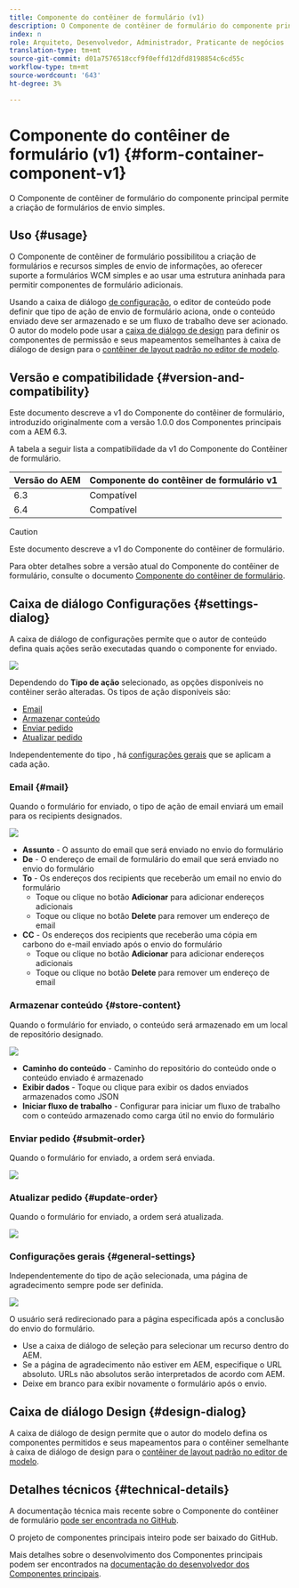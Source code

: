 ```yaml
---
title: Componente do contêiner de formulário (v1)
description: O Componente de contêiner de formulário do componente principal permite a criação de formulários de envio simples.
index: n
role: Arquiteto, Desenvolvedor, Administrador, Praticante de negócios
translation-type: tm+mt
source-git-commit: d01a7576518ccf9f0effd12dfd8198854c6cd55c
workflow-type: tm+mt
source-wordcount: '643'
ht-degree: 3%

---
```



# Componente do contêiner de formulário (v1) {#form-container-component-v1}

O Componente de contêiner de formulário do componente principal permite a criação de formulários de envio simples.

## Uso {#usage}

O Componente de contêiner de formulário possibilitou a criação de formulários e recursos simples de envio de informações, ao oferecer suporte a formulários WCM simples e ao usar uma estrutura aninhada para permitir componentes de formulário adicionais.

Usando a caixa de diálogo [de configuração](#settings-dialog), o editor de conteúdo pode definir que tipo de ação de envio de formulário aciona, onde o conteúdo enviado deve ser armazenado e se um fluxo de trabalho deve ser acionado. O autor do modelo pode usar a [caixa de diálogo de design](#design-dialog) para definir os componentes de permissão e seus mapeamentos semelhantes à caixa de diálogo de design para o [contêiner de layout padrão no editor de modelo](https://helpx.adobe.com/experience-manager/6-4/sites/authoring/using/templates.html).

## Versão e compatibilidade {#version-and-compatibility}

Este documento descreve a v1 do Componente do contêiner de formulário, introduzido originalmente com a versão 1.0.0 dos Componentes principais com a AEM 6.3.

A tabela a seguir lista a compatibilidade da v1 do Componente do Contêiner de formulário.

| Versão do AEM | Componente do contêiner de formulário v1 |
|--- |--- |
| 6.3 | Compatível |
| 6.4 | Compatível |

>[!CAUTION]
>
>Este documento descreve a v1 do Componente do contêiner de formulário.
>
>Para obter detalhes sobre a versão atual do Componente do contêiner de formulário, consulte o documento [Componente do contêiner de formulário](/help/components/forms/form-container.md).

## Caixa de diálogo Configurações {#settings-dialog}

A caixa de diálogo de configurações permite que o autor de conteúdo defina quais ações serão executadas quando o componente for enviado.

![](/help/assets/chlimage_1.png)

Dependendo do **Tipo de ação** selecionado, as opções disponíveis no contêiner serão alteradas. Os tipos de ação disponíveis são:

* [Email](#mail)
* [Armazenar conteúdo](#store-content)
* [Enviar pedido](#submit-order)
* [Atualizar pedido](#update-order)

Independentemente do tipo , há [configurações gerais](#general-settings) que se aplicam a cada ação.

### Email {#mail}

Quando o formulário for enviado, o tipo de ação de email enviará um email para os recipients designados.

![](/help/assets/chlimage_1-1.png)

* **Assunto**  - O assunto do email que será enviado no envio do formulário
* **De**  - O endereço de email de formulário do email que será enviado no envio do formulário
* **To**  - Os endereços dos recipients que receberão um email no envio do formulário
   * Toque ou clique no botão **Adicionar** para adicionar endereços adicionais
   * Toque ou clique no botão **Delete** para remover um endereço de email
* **CC**  - Os endereços dos recipients que receberão uma cópia em carbono do e-mail enviado após o envio do formulário
   * Toque ou clique no botão **Adicionar** para adicionar endereços adicionais
   * Toque ou clique no botão **Delete** para remover um endereço de email

### Armazenar conteúdo {#store-content}

Quando o formulário for enviado, o conteúdo será armazenado em um local de repositório designado.

![](/help/assets/chlimage_1-2.png)

* **Caminho do conteúdo**  - Caminho do repositório do conteúdo onde o conteúdo enviado é armazenado
* **Exibir dados**  - Toque ou clique para exibir os dados enviados armazenados como JSON
* **Iniciar fluxo de trabalho**  - Configurar para iniciar um fluxo de trabalho com o conteúdo armazenado como carga útil no envio do formulário

### Enviar pedido {#submit-order}

Quando o formulário for enviado, a ordem será enviada.

![](/help/assets/chlimage_1-3.png)

### Atualizar pedido {#update-order}

Quando o formulário for enviado, a ordem será atualizada.

![](/help/assets/chlimage_1-4.png)

### Configurações gerais {#general-settings}

Independentemente do tipo de ação selecionada, uma página de agradecimento sempre pode ser definida.

![](/help/assets/chlimage_1-5.png)

O usuário será redirecionado para a página especificada após a conclusão do envio do formulário.

* Use a caixa de diálogo de seleção para selecionar um recurso dentro do AEM.
* Se a página de agradecimento não estiver em AEM, especifique o URL absoluto. URLs não absolutos serão interpretados de acordo com AEM.
* Deixe em branco para exibir novamente o formulário após o envio.

## Caixa de diálogo Design {#design-dialog}

A caixa de diálogo de design permite que o autor do modelo defina os componentes permitidos e seus mapeamentos para o contêiner semelhante à caixa de diálogo de design para o [contêiner de layout padrão no editor de modelo](https://helpx.adobe.com/experience-manager/6-4/sites/authoring/using/templates.html#main-pars_title_1754153843).

## Detalhes técnicos {#technical-details}

A documentação técnica mais recente sobre o Componente do contêiner de formulário [pode ser encontrada no GitHub](https://github.com/adobe/aem-core-wcm-components/tree/master/content/src/content/jcr_root/apps/core/wcm/components/form/container/v1/container).

O projeto de componentes principais inteiro pode ser baixado do GitHub.

Mais detalhes sobre o desenvolvimento dos Componentes principais podem ser encontrados na [documentação do desenvolvedor dos Componentes principais](/help/developing/overview.md).
